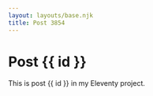 ```yaml
---
layout: layouts/base.njk
title: Post 3854
---
```


# Post {{ id }}

This is post {{ id }} in my Eleventy project.
